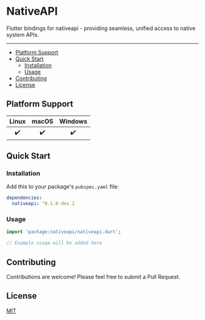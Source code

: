 # NativeAPI

Flutter bindings for nativeapi - providing seamless, unified access to native system APIs.

---

- [Platform Support](#platform-support)
- [Quick Start](#quick-start)
  - [Installation](#installation)
  - [Usage](#usage)
- [Contributing](#contributing)
- [License](#license)

## Platform Support

| Linux | macOS | Windows |
| :---: | :---: | :-----: |
|  ✔️   |  ✔️   |   ✔️    |

## Quick Start

### Installation

Add this to your package's `pubspec.yaml` file:

```yaml
dependencies:
  nativeapi: ^0.1.0-dev.2
```

### Usage

```dart
import 'package:nativeapi/nativeapi.dart';

// Example usage will be added here
```

## Contributing

Contributions are welcome! Please feel free to submit a Pull Request.

## License

[MIT](./LICENSE)

